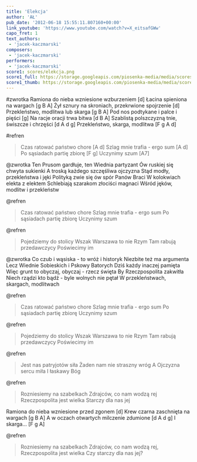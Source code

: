 ```yaml
---
title: 'Elekcja'
author: 'AŁ'
pub_date: '2012-06-18 15:55:11.807160+00:00'
link_youtube: 'https://www.youtube.com/watch?v=X_eitsafGWw'
capo_fret: 1
text_authors:
 - 'jacek-kaczmarski'
composers:
 - 'jacek-kaczmarski'
performers:
 - 'jacek-kaczmarski'
score1: scores/elekcja.png
score1_full: https://storage.googleapis.com/piosenka-media/media/scores/elekcja.png
score1_thumb: https://storage.googleapis.com/piosenka-media/media/scores/elekcja.png.180x0_q85_upscale.jpg
---
```


#zwrotka
Ramiona do nieba wzniesione wzburzeniem [d]
Łacina spieniona na wargach [g B A]
Żył sznury na skroniach, przekrwione spojrzenie [d]
Przekleństwo, modlitwa lub skarga [g B A]
Pod nos podtykane i palce i pięści [g]
Na racje oracji trwa bitwa [d B A]
Szablistą polszczyzną tnie, świszcze i chrzęści [d A d g]
Przekleństwo, skarga, modlitwa [F g A d]

#refren
>Czas ratować państwo chore [A d]
>Szlag mnie trafia - ergo sum [A d]
>Po sąsiadach partię zbiorę [F g]
>Uczynimy szum [A7]

@zwrotka
Ten Prusom gardłuje, ten Wiednia partyzant
Ów ruskiej się chwyta sukienki
A troską każdego szczęśliwa ojczyzna
Stąd modły, przekleństwa i jęki
Polityką zwie się ów spór Panów Braci
W kolokwiach elekta z elektem
Schlebiają szarakom złociści magnaci
Wśród jęków, modlitw i przekleństw

@refren
>Czas ratować państwo chore
>Szlag mnie trafia - ergo sum
>Po sąsiadach partię zbiorę
>Uczynimy szum

@refren
>Pojedziemy do stolicy
>Wszak Warszawa to nie Rzym
>Tam rabują przedawczycy
>Poświecimy im

@zwrotka
Co czub i wąsiska - to wróż i historyk
Niezbite też ma argumenta
Lecz Wiednie Sobieskich i Pskowy Batorych
Dziś każdy inaczej pamięta
Więc grunt to obyczaj, obyczaj - rzecz święta
By Rzeczpospolita zakwitła
Niech rządzi kto bądź - byle wolnych nie pętał
W przekleństwach, skargach, modlitwach

@refren
>Czas ratować państwo chore
>Szlag mnie trafia - ergo sum
>Po sąsiadach partię zbiorę
>Uczynimy szum

@refren
>Pojedziemy do stolicy
>Wszak Warszawa to nie Rzym
>Tam rabują przedawczycy
>Poświecimy im

@refren
>Jest nas patryjotów siła
>Żaden nam nie straszny wróg
>A Ojczyzna sercu miła
>I łaskawy Bóg

@refren
>Rozniesiemy na szabelkach
>Zdrajców, co nam wodzą rej
>Rzeczpospolita jest wielka
>Starczy dla nas jej

Ramiona do nieba wzniesione przed zgonem [d]
Krew czarna zaschnięta na wargach [g B A]
A w oczach otwartych milczenie zdumione [d A d g]
I skarga... [F g A]

@refren
>Rozniesiemy na szabelkach
>Zdrajców, co nam wodzą rej,
>Rzeczpospolita jest wielka
>Czy starczy dla nas jej?